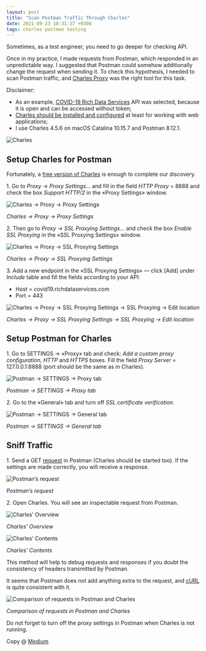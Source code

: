 ```yaml
---
layout: post
title: "Scan Postman Traffic Through Charles"
date: 2021-09-23 10:31:37 +0300
tags: charles postman testing
---
```


Sometimes, as a test engineer, you need to go deeper for checking API.

Once in my practice, I made requests from Postman, which responded in an unpredictable way. I suggested that Postman could somehow additionally change the request when sending it. To check this hypothesis, I needed to scan Postman traffic, and [Charles Proxy](https://www.charlesproxy.com/) was the right tool for this task.

Disclaimer:

- As an example, [COVID-19 Rich Data Services](https://documenter.getpostman.com/view/2220438/SzYevv9u) API was selected, because it is open and can be accessed without token;
- [Charles should be installed and configured](https://adequatica.medium.com/replace-http-responses-through-charles-f2954c372b40#c750) at least for working with web applications;
- I use Charles 4.5.6 on macOS Catalina 10.15.7 and Postman 8.12.1.

![Charles](/assets/2021-09-23/00-charles.png)

## Setup Charles for Postman

Fortunately, a [free version of Charles](https://www.charlesproxy.com/download/) is enough to complete our discovery.

1\. Go to _Proxy → Proxy Settings…_ and fill in the field _HTTP Proxy_ = 8888 and check the box _Support HTTP/2_ in the «Proxy Settings» window.

![Charles → Proxy → Proxy Settings](/assets/2021-09-23/01-charles-proxy-proxy-settings.png)

_Charles → Proxy → Proxy Settings_

2\. Then go to _Proxy → SSL Proxying Settings…_ and check the box _Enable SSL Proxying_ in the «SSL Proxying Settings» window.

![Charles → Proxy → SSL Proxying Settings](/assets/2021-09-23/02-charles-proxy-ssl-proxing-settings.png)

_Charles → Proxy → SSL Proxying Settings_

3\. Add a new endpoint in the «SSL Proxying Settings» — click [Add] under _Include_ table and fill the fields according to your API:

- Host = covid19.richdataservices.com
- Port = 443

![Charles → Proxy → SSL Proxying Settings → SSL Proxying → Edit location](/assets/2021-09-23/04-postman-settings-proxy-tab.png)

_Charles → Proxy → SSL Proxying Settings → SSL Proxying → Edit location_

## Setup Postman for Charles

1\. Go to SETTINGS → «Proxy» tab and check: _Add a custom proxy configuration, HTTP_ and _HTTPS_ boxes. Fill the field _Proxy Server_ = 127.0.0.1:8888 (port should be the same as in Charles).

![Postman → SETTINGS → Proxy tab](/assets/2021-09-23/04-postman-settings-proxy-tab.png)

_Postman → SETTINGS → Proxy tab_

2\. Go to the «General» tab and turn off _SSL certificate verification_.

![Postman → SETTINGS → General tab](/assets/2021-09-23/05-postman-settings-general-tab.png)

_Postman → SETTINGS → General tab_

## Sniff Traffic

1\. Send a GET [request](https://covid19.richdataservices.com/rds/api/catalog/int/jhu_country/metadata/json) in Postman (Charles should be started too). If the settings are made correctly, you will receive a response.

![Postman’s request](/assets/2021-09-23/06-postmans-request.png)

_Postman’s request_

2\. Open Charles. You will see an inspectable request from Postman.

![Charles’ Overview](/assets/2021-09-23/07-charles-overview.png)

_Charles’ Overview_

![Charles’ Contents](/assets/2021-09-23/08-charles-contents.png)

_Charles’ Contents_

This method will help to debug requests and responses if you doubt the consistency of headers transmitted by Postman.

It seems that Postman does not add anything extra to the request, and [cURL](https://curl.se/) is quite consistent with it.

![Comparison of requests in Postman and Charles](/assets/2021-09-23/09-comparison-of-requests.png)

_Comparison of requests in Postman and Charles_

Do not forget to turn off the proxy settings in Postman when Charles is not running.

Copy @ [Medium](https://adequatica.medium.com/scan-postman-traffic-through-charles-c266cb97914c)
